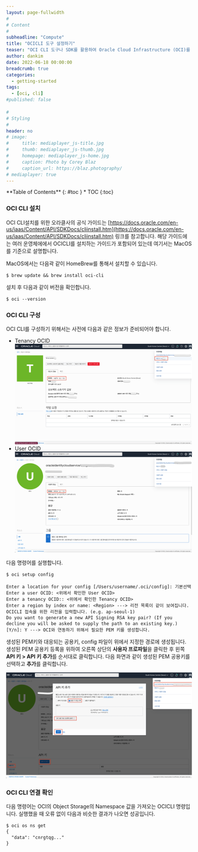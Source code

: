```yaml
---
layout: page-fullwidth
#
# Content
#
subheadline: "Compute"
title: "OCICLI 도구 설정하기"
teaser: "OCI CLI 도구나 SDK를 활용하여 Oracle Cloud Infrastructure (OCI)를 제어하기 위해서는 OCI API를 사용하기 위한 기본 설정을 하여야 합니다. 이번 포스팅에서는 OCI CLI도구를 활용하여 OCI 연동하는 방법에 대해서 설명합니다."
author: dankim
date: 2022-06-18 00:00:00
breadcrumb: true
categories:
  - getting-started
tags:
  - [oci, cli]
#published: false

#
# Styling
#
header: no
# image:
#     title: mediaplayer_js-title.jpg
#     thumb: mediaplayer_js-thumb.jpg
#     homepage: mediaplayer_js-home.jpg
#     caption: Photo by Corey Blaz
#     caption_url: https://blaz.photography/
# mediaplayer: true
---
```


<div class="panel radius" markdown="1">
**Table of Contents**
{: #toc }
*  TOC
{:toc}
</div>

### OCI CLI 설치
OCI CLI설치를 위한 오라클사의 공식 가이드는 [https://docs.oracle.com/en-us/iaas/Content/API/SDKDocs/cliinstall.htm](https://docs.oracle.com/en-us/iaas/Content/API/SDKDocs/cliinstall.htm) 링크를 참고합니다. 해당 가이드에는 여러 운영체에에서 OCICLI를 설치하는 가이드가 포함되어 있는데 여기서는 MacOS를 기준으로 설명합니다.

MacOS에서는 다음곽 같이 HomeBrew를 통해서 설치할 수 있습니다.
```
$ brew update && brew install oci-cli
```

설치 후 다음과 같이 버전을 확인합니다.
```
$ oci --version
```

### OCI CLI 구성
OCI CLI를 구성하기 위해서는 사전에 다음과 같은 정보가 준비되어야 합니다.
* Tenancy OCID 
    ![](/assets/img/getting-started/2022/oci-cli-1.png " ")
* User OCID
    ![](/assets/img/getting-started/2022/oci-cli-2.png " ")

다음 명령어를 실행합니다.
```
$ oci setup config

Enter a location for your config [/Users/username/.oci/config]: 기본선택
Enter a user OCID: <위에서 확인한 User OCID>
Enter a tenancy OCID:: <위에서 확인한 Tenancy OCID>
Enter a region by index or name: <Region> ---> 리전 목록이 같이 보여집니다. OCICLI 접속을 위한 리전을 입력합니다. (e.g. ap-seoul-1)
Do you want to generate a new API Signing RSA key pair? (If you decline you will be asked to supply the path to an existing key.) [Y/n]: Y ---> OCI와 연동하기 위해서 필요한 PEM 키를 생성합니다.
```

생성된 PEM키와 대응되는 공용키, config 파일이 위에서 지정한 경로에 생성됩니다. 생성된 PEM 공용키 등록을 위하여 오른쪽 상단의 **사용자 프로파일**을 클릭한 후 왼쪽 **API 키 > API 키 추가**를 순서대로 클릭합니다. 다음 화면과 같이 생성된 PEM 공용키를 선택하고 **추가**를 클릭합니다.

![](/assets/img/getting-started/2022/oci-cli-3.png " ")

### OCI CLI 연결 확인
다음 명령어는 OCI의 Object Storage의 Namespace 값을 가져오는 OCICLI 명령입니다. 실행했을 때 오류 없이 다음과 비슷한 결과가 나오면 성공입니다. 
```
$ oci os ns get
{
  "data": "cnrgtqg..."
}
```